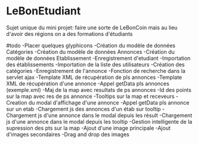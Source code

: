# LeBonEtudiant
Sujet unique du mini projet: faire une sorte de LeBonCoin mais au lieu d'avoir des régions on a des formations d'étudiants

#todo
-Placer quelques glyphicons
-Création du modèle de données Catégories
-Création du modèle de données Annonces
-Création du modèle de données Etablissement
-Enregistrement d'etudiant
-Importation des établissements
-Importation de la liste des utilisateurs
-Création des catégories
-Enregistrement de l'annonce
-Fonction de recherche dans la servlet ajax
-Template XML de récupération de pls annonces
-Template XML de récupération d'une annonce
-Appel getData pls annonces (exemple.xml)
-Maj de la map avec resultats de ps annonces
-Id des points sur la map avec res de ps annonce
-Tooltips sur la map et receveurs
-Creation du modal d'affichage d'une annonce
-Appel getData pls annonce sur un etab
-Chargement js des annonces d'un étab sur tooltip
-Chargement js d'une annonce dans le modal depuis les résult
-Chargement js d'une annonce dans le modal depuis les tooltip
-Gestion intelligente de la supression des pts sur la map
-Ajout d'une image principale
-Ajout d'images secondaires
-Drag and drop des images